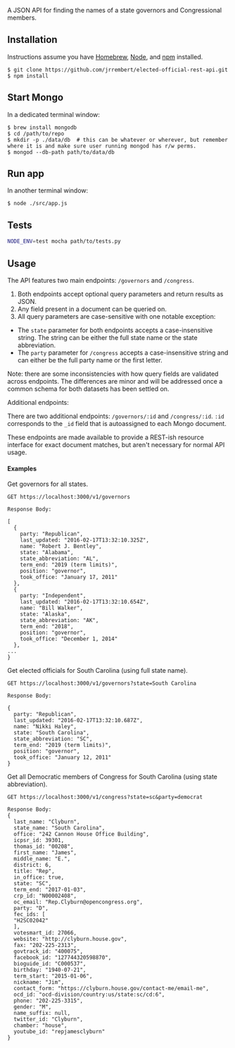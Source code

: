 A JSON API for finding the names of a state governors and Congressional members.

## Installation

Instructions assume you have [Homebrew](http://brew.sh/), [Node](https://nodejs.org/en/), and [npm](https://www.npmjs.com/) installed.

```
$ git clone https://github.com/jrrembert/elected-official-rest-api.git
$ npm install
```

## Start Mongo

In a dedicated terminal window: 

```
$ brew install mongodb
$ cd /path/to/repo
$ mkdir -p ./data/db  # this can be whatever or wherever, but remember where it is and make sure user running mongod has r/w perms.
$ mongod --db-path path/to/data/db
```

## Run app

In another terminal window:

```
$ node ./src/app.js
```

## Tests

```bash
NODE_ENV=test mocha path/to/tests.py
```

## Usage

The API features two main endpoints: `/governors` and `/congress`. 

1. Both endpoints accept optional query parameters and return results as JSON.
2. Any field present in a document can be queried on.
3. All query parameters are case-sensitive with one notable exception:
  * The `state` parameter for both endpoints accepts a case-insensitive string. The string can be either the full state name or the state abbreviation.
  * The `party` parameter for `/congress` accepts a case-insensitive string and can either be the full party name or the first letter.

Note: there are some inconsistencies with how query fields are validated across endpoints. The differences are minor and will be addressed once a common schema for both datasets has been settled on.

Additional endpoints:

There are two additional endpoints: `/governors/:id` and `/congress/:id`. `:id` corresponds to the `_id` field that is autoassigned to each Mongo document.

These endpoints are made available to provide a REST-ish resource interface for exact document matches, but aren't necessary for normal API usage.





#### Examples

Get governors for all states.

```
GET https://localhost:3000/v1/governors

Response Body:

[
  {
    party: "Republican",
    last_updated: "2016-02-17T13:32:10.325Z",
    name: "Robert J. Bentley",
    state: "Alabama",
    state_abbreviation: "AL",
    term_end: "2019 (term limits)",
    position: "governor",
    took_office: "January 17, 2011"
  },
  {
    party: "Independent",
    last_updated: "2016-02-17T13:32:10.654Z",
    name: "Bill Walker",
    state: "Alaska",
    state_abbreviation: "AK",
    term_end: "2018",
    position: "governor",
    took_office: "December 1, 2014"
  },
...
}
```

Get elected officials for South Carolina (using full state name).

```
GET https://localhost:3000/v1/governors?state=South Carolina

Response Body:

{
  party: "Republican",
  last_updated: "2016-02-17T13:32:10.687Z",
  name: "Nikki Haley",
  state: "South Carolina",
  state_abbreviation: "SC",
  term_end: "2019 (term limits)",
  position: "governor",
  took_office: "January 12, 2011"
}
```

Get all Democratic members of Congress for South Carolina (using state abbreviation).

```
GET https://localhost:3000/v1/congress?state=sc&party=democrat 

Response Body:
{
  last_name: "Clyburn",
  state_name: "South Carolina",
  office: "242 Cannon House Office Building",
  icpsr_id: 39301,
  thomas_id: "00208",
  first_name: "James",
  middle_name: "E.",
  district: 6,
  title: "Rep",
  in_office: true,
  state: "SC",
  term_end: "2017-01-03",
  crp_id: "N00002408",
  oc_email: "Rep.Clyburn@opencongress.org",
  party: "D",
  fec_ids: [
  "H2SC02042"
  ],
  votesmart_id: 27066,
  website: "http://clyburn.house.gov",
  fax: "202-225-2313",
  govtrack_id: "400075",
  facebook_id: "127744320598870",
  bioguide_id: "C000537",
  birthday: "1940-07-21",
  term_start: "2015-01-06",
  nickname: "Jim",
  contact_form: "https://clyburn.house.gov/contact-me/email-me",
  ocd_id: "ocd-division/country:us/state:sc/cd:6",
  phone: "202-225-3315",
  gender: "M",
  name_suffix: null,
  twitter_id: "Clyburn",
  chamber: "house",
  youtube_id: "repjamesclyburn"
}
```

